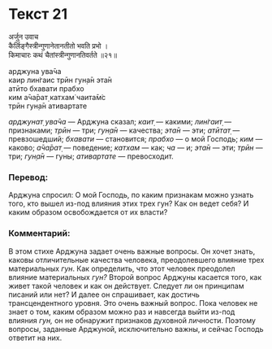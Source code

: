 # Текст 21

अर्जुन उवाच  
कैर्लिङ्गैस्त्रीन्गुणानेतानतीतो भवति प्रभो ।  
किमाचारः कथं चैतांस्त्रीन्गुणानतिवर्तते ॥२१॥

арджуна ува̄ча  
каир лин̇гаис трӣн гун̣а̄н эта̄н  
атӣто бхавати прабхо  
ким а̄ча̄рат̣ катхам̇ чаита̄м̇с  
трӣн гун̣а̄н ативартате

_арджунат̣ ува̄ча_ — Арджуна сказал; _каит̣_ — какими; _лин̇гаит̣_ — признаками; _трӣн_ — три; _гун̣а̄н_ — качества; _эта̄н_ — эти; _атӣтат̣_ — превзошедший; _бхавати_ — становится; _прабхо_ — о мой Господь; _ким_ — каково; _а̄ча̄рат̣_ — поведение; _катхам_ — как; _ча_ — и; _эта̄н_ — эти; _трӣн_ — три; _гун̣а̄н_ — гуны; _ативартате_ — превосходит.

### Перевод:

Арджуна спросил: О мой Господь, по каким признакам можно узнать того, кто вышел из-под влияния этих трех гун? Как он ведет себя? И каким образом освобождается от их власти?

### Комментарий:

В этом стихе Арджуна задает очень важные вопросы. Он хочет знать, каковы отличительные качества человека, преодолевшего влияние трех материальных _гун_. Как определить, что этот человек преодолел влияние материальных _гун?_ Второй вопрос Арджуны касается того, как живет такой человек и как он действует. Следует ли он принципам писаний или нет? И далее он спрашивает, как достичь трансцендентного уровня. Это очень важный вопрос. Пока человек не знает о том, каким образом можно раз и навсегда выйти из-под влияния _гун,_ он не обнаружит признаков духовной личности. Поэтому вопросы, заданные Арджуной, исключительно важны, и сейчас Господь ответит на них.